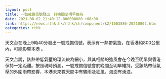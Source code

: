 ```yaml
---
layout: post
title: 一號戒備信號發出　料晚間至明早維持
date: 2021-08-02 21:40:12.000000000 +08:00
link: https://news.rthk.hk/rthk/ch/component/k2/1603886-20210802.htm
categories: rthk
---
```


天文台在晚上9時40分發出一號戒備信號，表示有一熱帶氣旋，在香港約800公里內，可能影響本港 。

天文台說，該熱帶低氣壓的環流較為細小，與其相關的強風會在今晚至明早與香港保持一定距離。按照現時預測，一號戒備信號會於晚間至明早維持。受該熱帶低氣壓的外圍雨帶影響，本港未來數天間中有驟雨及狂風，海面有湧浪。
